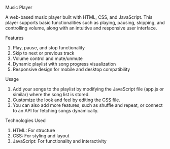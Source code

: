 Music Player

A web-based music player built with HTML, CSS, and JavaScript. This player supports basic functionalities such as playing, pausing, skipping, and controlling volume, along with an intuitive and responsive user interface.

Features
1) Play, pause, and stop functionality
2) Skip to next or previous track
3) Volume control and mute/unmute
4) Dynamic playlist with song progress visualization
5) Responsive design for mobile and desktop compatibility

Usage
1) Add your songs to the playlist by modifying the JavaScript file (app.js or similar) where the song list is stored.
2) Customize the look and feel by editing the CSS file.
3) You can also add more features, such as shuffle and repeat, or connect to an API for fetching songs dynamically.

Technologies Used
1) HTML: For structure
2) CSS: For styling and layout
3) JavaScript: For functionality and interactivity
